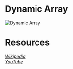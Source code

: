 # Dynamic Array

![Dynamic Array](https://media.geeksforgeeks.org/wp-content/uploads/daynamic-array.png)

# Resources
[*Wikipedia*](https://en.wikipedia.org/wiki/Dynamic_array)<br>
[*YouTube*](https://www.youtube.com/watch?v=jzJlq35dQII)